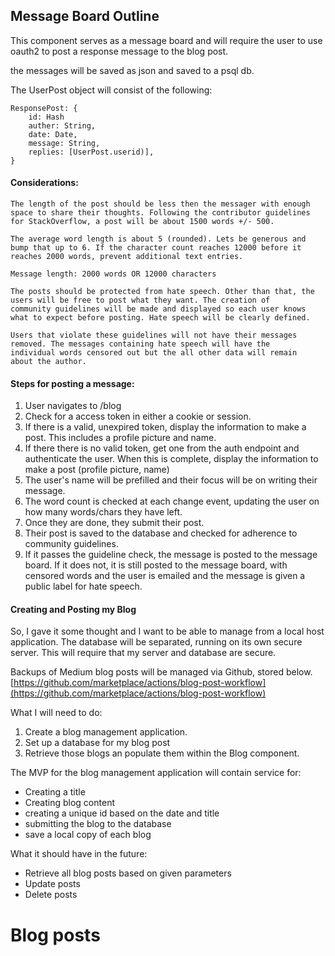 ## Message Board Outline

This component serves as a message board and will require the user to 
use oauth2 to post a response message to the blog post.
 
 the messages will be saved as json and saved to a psql db.
 
The UserPost object will consist of the following:

``` 	
ResponsePost: {
	id: Hash			
	auther: String,
	date: Date,
	message: String,
	replies: [UserPost.userid)],
}
```

#### Considerations: 
	The length of the post should be less then the messager with enough 
 	space to share their thoughts. Following the contributor guidelines
 	for StackOverflow, a post will be about 1500 words +/- 500. 

	The average word length is about 5 (rounded). Lets be generous and
	bump that up to 6. If the character count reaches 12000 before it 
 	reaches 2000 words, prevent additional text entries. 
 
 	Message length: 2000 words OR 12000 characters
 
 	The posts should be protected from hate speech. Other than that, the
 	users will be free to post what they want. The creation of 
 	community guidelines will be made and displayed so each user knows
 	what to expect before posting. Hate speech will be clearly defined.
 
	Users that violate these guidelines will not have their messages
	removed. The messages containing hate speech will have the 
 	individual words censored out but the all other data will remain
 	about the author.
 
#### Steps for posting a message:
1. User navigates to /blog
2. Check for a access token in either a cookie or session.
3. If there is a valid, unexpired token, display the information
		to make a post. This includes a profile picture and name.
4. If there there is no valid token, get one from the auth endpoint
		and authenticate the user. When this is complete, display the 
		information to make a post (profile picture, name)
5. The user's name will be prefilled and their focus will be on 
		writing their message. 
6. The word count is checked at each change event, updating the user
		on how many words/chars they have left.
7. Once they are done, they submit their post.
8. Their post is saved to the database and checked for adherence to
		community guidelines.
9. If it passes the guideline check, the message is posted to the
		message board. If it does not, it is still posted to the message
		board, with censored words and the user is emailed and the message
		is given a public label for hate speech. 


#### Creating and Posting my Blog
So, I gave it some thought and I want to be able to manage from a local host
application. The database will be separated, running on its own secure server. 
This will require that my server and database are secure. 

Backups of Medium blog posts will be managed via Github, stored below.
[https://github.com/marketplace/actions/blog-post-workflow](https://github.com/marketplace/actions/blog-post-workflow)

What I will need to do:
1. Create a blog management application.
2. Set up a database for my blog post
3. Retrieve those blogs an populate them within the Blog component.

The MVP for the blog management application will contain service for:
- Creating a title
-	Creating blog content
- creating a unique id based on the date and title
- submitting the blog to the database
- save a local copy of each blog

What it should have in the future:
- Retrieve all blog posts based on given parameters
- Update posts
- Delete posts

# Blog posts
<!-- BLOG-POST-LIST:START -->
<!-- BLOG-POST-LIST:END -->
